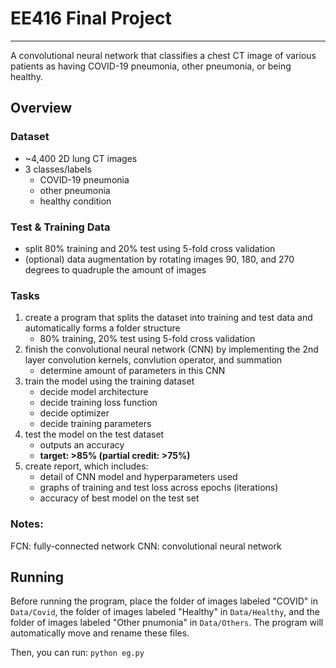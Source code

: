 # EE416 Final Project
---

A convolutional neural network that classifies a chest CT image of various patients as having COVID-19 pneumonia, other pneumonia, or being healthy.

## Overview

### Dataset
-   ~4,400 2D lung CT images
-   3 classes/labels
    -   COVID-19 pneumonia
    -   other pneumonia
    -   healthy condition

### Test & Training Data
-   split 80% training and 20% test using 5-fold cross validation
-   (optional) data augmentation by rotating images 90, 180, and 270 degrees to quadruple the amount of images

### Tasks
1.  create a program that splits the dataset into training and test data and automatically forms a folder structure
    -   80% training, 20% test using 5-fold cross validation
2.  finish the convolutional neural network (CNN) by implementing the 2nd layer convolution kernels, convlution operator, and summation
    -   determine amount of parameters in this CNN
3.  train the model using the training dataset
    -   decide model architecture
    -   decide training loss function
    -   decide optimizer
    -   decide training parameters
4.  test the model on the test dataset
    -   outputs an accuracy
    -   **target: >85% (partial credit: >75%)**
5.  create report, which includes:
    -   detail of CNN model and hyperparameters used
    -   graphs of training and test loss across epochs (iterations)
    -   accuracy of best model on the test set

### Notes:
FCN: fully-connected network
CNN: convolutional neural network

## Running
Before running the program, place the folder of images labeled "COVID" in `Data/Covid`, the folder of images labeled "Healthy" in `Data/Healthy`, and the folder of images labeled "Other pnumonia" in `Data/Others`. The program will automatically move and rename these files.

Then, you can run:
`python eg.py`